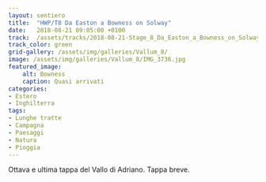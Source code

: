```yaml
---
layout: sentiero
title:  "HWP/T8 Da Easton a Bowness on Solway"
date:   2018-08-21 09:05:00 +0100
track:  /assets/tracks/2018-08-21-Stage_8_Da_Easton_a_Bowness_on_Solway.gpx
track_color: green
grid-gallery: /assets/img/galleries/Vallum_8/
image: /assets/img/galleries/Vallum_8/IMG_3736.jpg
featured_image:
    alt: Bowness
    caption: Quasi arrivati
categories:
- Estero
- Inghilterra 
tags:
- Lunghe tratte
- Campagna
- Paesaggi
- Natura
- Pioggia
---
```


Ottava e ultima tappa del Vallo di Adriano. Tappa breve. 